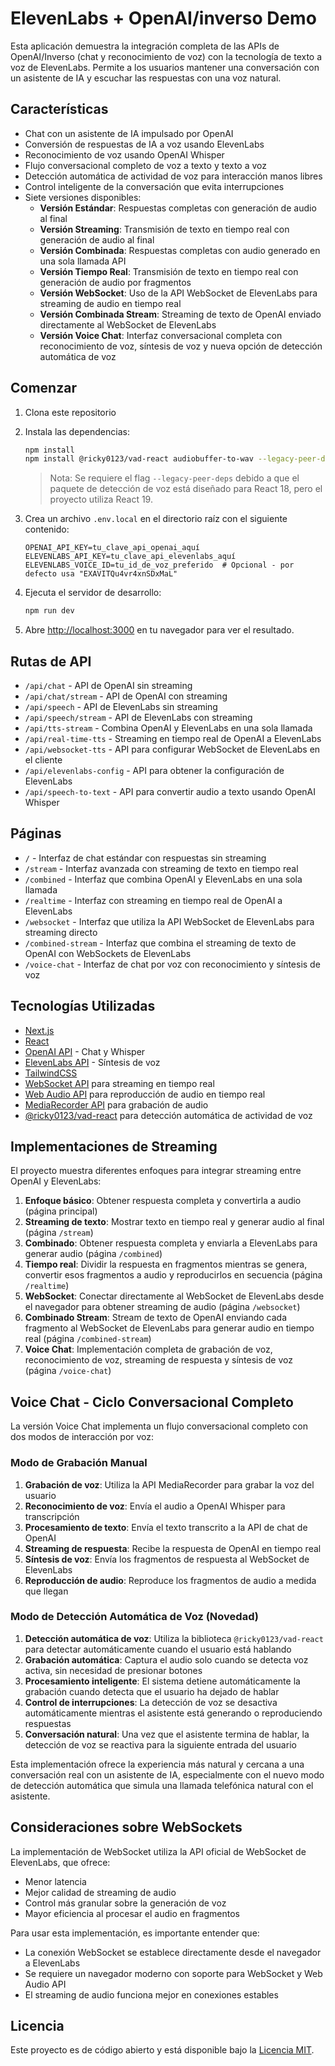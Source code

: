 # ElevenLabs + OpenAI/inverso Demo

Esta aplicación demuestra la integración completa de las APIs de OpenAI/Inverso (chat y reconocimiento de voz) con la tecnología de texto a voz de ElevenLabs. Permite a los usuarios mantener una conversación con un asistente de IA y escuchar las respuestas con una voz natural.

## Características

- Chat con un asistente de IA impulsado por OpenAI
- Conversión de respuestas de IA a voz usando ElevenLabs
- Reconocimiento de voz usando OpenAI Whisper
- Flujo conversacional completo de voz a texto y texto a voz
- Detección automática de actividad de voz para interacción manos libres
- Control inteligente de la conversación que evita interrupciones
- Siete versiones disponibles:
  - **Versión Estándar**: Respuestas completas con generación de audio al final
  - **Versión Streaming**: Transmisión de texto en tiempo real con generación de audio al final
  - **Versión Combinada**: Respuestas completas con audio generado en una sola llamada API
  - **Versión Tiempo Real**: Transmisión de texto en tiempo real con generación de audio por fragmentos
  - **Versión WebSocket**: Uso de la API WebSocket de ElevenLabs para streaming de audio en tiempo real
  - **Versión Combinada Stream**: Streaming de texto de OpenAI enviado directamente al WebSocket de ElevenLabs
  - **Versión Voice Chat**: Interfaz conversacional completa con reconocimiento de voz, síntesis de voz y nueva opción de detección automática de voz

## Comenzar

1. Clona este repositorio
2. Instala las dependencias:
   ```bash
   npm install
   npm install @ricky0123/vad-react audiobuffer-to-wav --legacy-peer-deps
   ```
   > Nota: Se requiere el flag `--legacy-peer-deps` debido a que el paquete de detección de voz está diseñado para React 18, pero el proyecto utiliza React 19.

3. Crea un archivo `.env.local` en el directorio raíz con el siguiente contenido:
   ```
   OPENAI_API_KEY=tu_clave_api_openai_aquí
   ELEVENLABS_API_KEY=tu_clave_api_elevenlabs_aquí
   ELEVENLABS_VOICE_ID=tu_id_de_voz_preferido  # Opcional - por defecto usa "EXAVITQu4vr4xnSDxMaL"
   ```
4. Ejecuta el servidor de desarrollo:
   ```bash
   npm run dev
   ```
5. Abre [http://localhost:3000](http://localhost:3000) en tu navegador para ver el resultado.

## Rutas de API

- `/api/chat` - API de OpenAI sin streaming
- `/api/chat/stream` - API de OpenAI con streaming
- `/api/speech` - API de ElevenLabs sin streaming
- `/api/speech/stream` - API de ElevenLabs con streaming
- `/api/tts-stream` - Combina OpenAI y ElevenLabs en una sola llamada
- `/api/real-time-tts` - Streaming en tiempo real de OpenAI a ElevenLabs
- `/api/websocket-tts` - API para configurar WebSocket de ElevenLabs en el cliente
- `/api/elevenlabs-config` - API para obtener la configuración de ElevenLabs
- `/api/speech-to-text` - API para convertir audio a texto usando OpenAI Whisper

## Páginas

- `/` - Interfaz de chat estándar con respuestas sin streaming
- `/stream` - Interfaz avanzada con streaming de texto en tiempo real
- `/combined` - Interfaz que combina OpenAI y ElevenLabs en una sola llamada
- `/realtime` - Interfaz con streaming en tiempo real de OpenAI a ElevenLabs
- `/websocket` - Interfaz que utiliza la API WebSocket de ElevenLabs para streaming directo
- `/combined-stream` - Interfaz que combina el streaming de texto de OpenAI con WebSockets de ElevenLabs
- `/voice-chat` - Interfaz de chat por voz con reconocimiento y síntesis de voz

## Tecnologías Utilizadas

- [Next.js](https://nextjs.org/)
- [React](https://reactjs.org/)
- [OpenAI API](https://platform.openai.com/) - Chat y Whisper
- [ElevenLabs API](https://elevenlabs.io/) - Síntesis de voz
- [TailwindCSS](https://tailwindcss.com/)
- [WebSocket API](https://developer.mozilla.org/en-US/docs/Web/API/WebSockets_API) para streaming en tiempo real
- [Web Audio API](https://developer.mozilla.org/en-US/docs/Web/API/Web_Audio_API) para reproducción de audio en tiempo real
- [MediaRecorder API](https://developer.mozilla.org/en-US/docs/Web/API/MediaRecorder) para grabación de audio
- [@ricky0123/vad-react](https://github.com/ricky0123/vad) para detección automática de actividad de voz

## Implementaciones de Streaming

El proyecto muestra diferentes enfoques para integrar streaming entre OpenAI y ElevenLabs:

1. **Enfoque básico**: Obtener respuesta completa y convertirla a audio (página principal)
2. **Streaming de texto**: Mostrar texto en tiempo real y generar audio al final (página `/stream`)
3. **Combinado**: Obtener respuesta completa y enviarla a ElevenLabs para generar audio (página `/combined`)
4. **Tiempo real**: Dividir la respuesta en fragmentos mientras se genera, convertir esos fragmentos a audio y reproducirlos en secuencia (página `/realtime`)
5. **WebSocket**: Conectar directamente al WebSocket de ElevenLabs desde el navegador para obtener streaming de audio (página `/websocket`)
6. **Combinado Stream**: Stream de texto de OpenAI enviando cada fragmento al WebSocket de ElevenLabs para generar audio en tiempo real (página `/combined-stream`)
7. **Voice Chat**: Implementación completa de grabación de voz, reconocimiento de voz, streaming de respuesta y síntesis de voz (página `/voice-chat`)

## Voice Chat - Ciclo Conversacional Completo

La versión Voice Chat implementa un flujo conversacional completo con dos modos de interacción por voz:

### Modo de Grabación Manual
1. **Grabación de voz**: Utiliza la API MediaRecorder para grabar la voz del usuario
2. **Reconocimiento de voz**: Envía el audio a OpenAI Whisper para transcripción
3. **Procesamiento de texto**: Envía el texto transcrito a la API de chat de OpenAI
4. **Streaming de respuesta**: Recibe la respuesta de OpenAI en tiempo real
5. **Síntesis de voz**: Envía los fragmentos de respuesta al WebSocket de ElevenLabs
6. **Reproducción de audio**: Reproduce los fragmentos de audio a medida que llegan

### Modo de Detección Automática de Voz (Novedad)
1. **Detección automática de voz**: Utiliza la biblioteca `@ricky0123/vad-react` para detectar automáticamente cuando el usuario está hablando
2. **Grabación automática**: Captura el audio solo cuando se detecta voz activa, sin necesidad de presionar botones
3. **Procesamiento inteligente**: El sistema detiene automáticamente la grabación cuando detecta que el usuario ha dejado de hablar
4. **Control de interrupciones**: La detección de voz se desactiva automáticamente mientras el asistente está generando o reproduciendo respuestas
5. **Conversación natural**: Una vez que el asistente termina de hablar, la detección de voz se reactiva para la siguiente entrada del usuario

Esta implementación ofrece la experiencia más natural y cercana a una conversación real con un asistente de IA, especialmente con el nuevo modo de detección automática que simula una llamada telefónica natural con el asistente.

## Consideraciones sobre WebSockets

La implementación de WebSocket utiliza la API oficial de WebSocket de ElevenLabs, que ofrece:

- Menor latencia
- Mejor calidad de streaming de audio
- Control más granular sobre la generación de voz
- Mayor eficiencia al procesar el audio en fragmentos

Para usar esta implementación, es importante entender que:
- La conexión WebSocket se establece directamente desde el navegador a ElevenLabs
- Se requiere un navegador moderno con soporte para WebSocket y Web Audio API
- El streaming de audio funciona mejor en conexiones estables

## Licencia

Este proyecto es de código abierto y está disponible bajo la [Licencia MIT](LICENSE).